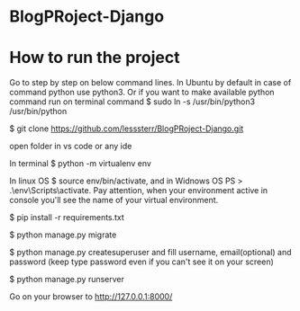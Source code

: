 # BlogPRoject-Django
# How to run the project
Go to step by step on below command lines.
In Ubuntu by default in case of command python use python3. Or if you want to make available python command run on terminal command
$ sudo ln -s /usr/bin/python3 /usr/bin/python

$ git clone https://github.com/lesssterr/BlogPRoject-Django.git

open folder in vs code or any ide

In terminal $ python -m virtualenv env

In linux OS $ source env/bin/activate, and in Widnows OS PS > .\env\Scripts\activate. Pay attention, when your environment active in console you'll see the name of your virtual environment. 

$ pip install -r requirements.txt

$ python manage.py migrate

$ python manage.py createsuperuser
and fill username, email(optional) and password (keep type password even if you can't see it on your screen)

$ python manage.py runserver

Go on your browser to http://127.0.0.1:8000/